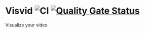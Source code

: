 # Visvid ![CI](https://github.com/henryborchers/VisVid/workflows/CI/badge.svg) [![Quality Gate Status](https://sonarcloud.io/api/project_badges/measure?project=henryborchers_VisVid&metric=alert_status)](https://sonarcloud.io/dashboard?id=henryborchers_VisVid)

Visualize your video

